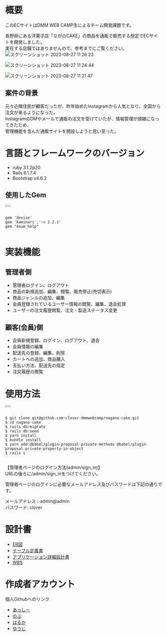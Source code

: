 # 概要

このECサイトはDMM WEB CAMP生によるチーム開発課題です。  

長野県にある洋菓子店「ながのCAKE」の商品を通販で販売する想定でECサイトを開発しました。  
実在する店舗ではありませんので、参考までにご覧ください。
![スクリーンショット 2023-08-27 11 26 23](https://github.com/clover-dmmwebcamp/nagano-cake/assets/138285954/a13ffc1d-0729-4660-bab0-8f546ad02eba)

![スクリーンショット 2023-08-27 11 24 44](https://github.com/clover-dmmwebcamp/nagano-cake/assets/138285954/5abbf332-6ef2-4a9d-9d42-300b73be3637)

![スクリーンショット 2023-08-27 11 21 47](https://github.com/clover-dmmwebcamp/nagano-cake/assets/138285954/523c37bd-f314-4acd-9315-3dcc6cb6f19d)


## 案件の背景

元々近隣住民が顧客だったが、昨年始めたInstagramから人気となり、全国から注文が来るようになった。  
InstagramのDMやメールで通販の注文を受けていたが、情報管理が煩雑になってきたため、  
管理機能を含んだ通販サイトを開設しようと思い至った。


# 言語とフレームワークのバージョン

* ruby 3.1.2p20
* Rails 6.1.7.4
* Bootstrap v4.6.2

## 使用したGem

<div>
  <button class="copy-button" onclick="copyToClipboard()"></button>
  <pre><code id="code-block">
gem 'devise'  
gem 'kaminari','~> 1.2.1'  
gem "enum_help"
  </code></pre>
</div>


# 実装機能

## 管理者側

* 管理者ログイン、ログアウト
* 商品の新規追加、編集、閲覧、販売停止(売切表示)
* 商品ジャンルの追加、編集
* 会員登録されているユーザー情報の閲覧、編集、退会処理
* ユーザーの注文履歴閲覧、注文・製造ステータス変更

## 顧客(会員)側

* 会員新規登録、ログイン、ログアウト、退会
* 会員情報の編集
* 配送先の登録、編集、削除
* カートへの追加、商品購入
* 支払い方法、配送先の指定
* 注文履歴の閲覧



# 使用方法

<div>
  <button class="copy-button" onclick="copyToClipboard()"></button>
  <pre><code id="code-block">
$ git clone git@github.com:clover-dmmwebcamp/nagano-cake.git
$ cd nagano-cake
$ rails db:migrate
$ rails db:seed
$ yarn install
$ bundle install
$ yarn add @babel/plugin-proposal-private-methods @babel/plugin-proposal-private-property-in-object
$ rails s
  </code></pre>
</div>

 【管理者ページのログイン方法(admin/sign_in)】　　  
URLの後ろに/admin/sign_inをつけてください。  

管理者ページのログインに必要なメールアドレス及びパスワードは下記の通りです。

メールアドレス：admin@admin  
パスワード: clover

# 設計書

* [ER図](https://app.diagrams.net/#G1pNjD20RmUe4xmLC0e-HwxwVLlGPbaakC)
* [テーブル定義書](https://docs.google.com/spreadsheets/d/1gC93dazzjdc0idLVDG35dT61ONneZaAsnbnCPVYRXOM/edit#gid=856357510)
* [アプリケーション詳細設計書](https://docs.google.com/spreadsheets/d/14PgkbXQDvTDCWXzeblN0see1SNN73QXncmW02U-LjFA/edit#gid=549108681)
* [WBS](https://docs.google.com/spreadsheets/d/1AzxN9sKhNWAwFCtEN4o6SbkPBW1qD4gQbo-q9ZhCO6g/edit#gid=815106619)

# 作成者アカウント
個人Githubへのリンク

* [あっしー](https://github.com/takahiro0218)
* [のぶ](https://github.com/m-ole0)
* [はるか](https://github.com/haruka-ochiai)
* [ゆうじ](https://github.com/yujinago)


